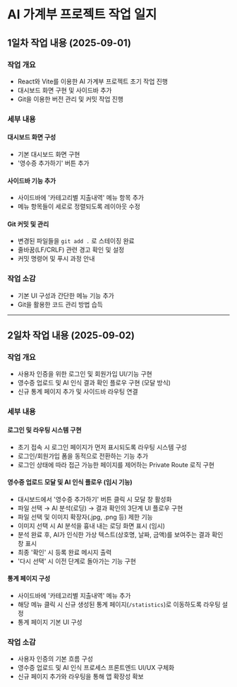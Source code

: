 # AI 가계부 프로젝트 작업 일지

## 1일차 작업 내용 (2025-09-01)

### 작업 개요
- React와 Vite를 이용한 AI 가계부 프로젝트 초기 작업 진행
- 대시보드 화면 구현 및 사이드바 추가
- Git을 이용한 버전 관리 및 커밋 작업 진행

### 세부 내용

#### 대시보드 화면 구성
- 기본 대시보드 화면 구현
- '영수증 추가하기' 버튼 추가

#### 사이드바 기능 추가
- 사이드바에 '카테고리별 지출내역' 메뉴 항목 추가
- 메뉴 항목들이 세로로 정렬되도록 레이아웃 수정

#### Git 커밋 및 관리
- 변경된 파일들을 `git add .` 로 스테이징 완료
- 줄바꿈(LF/CRLF) 관련 경고 확인 및 설정
- 커밋 명령어 및 푸시 과정 안내

### 작업 소감
- 기본 UI 구성과 간단한 메뉴 기능 추가
- Git을 활용한 코드 관리 방법 습득

---

## 2일차 작업 내용 (2025-09-02)

### 작업 개요
- 사용자 인증을 위한 로그인 및 회원가입 UI/기능 구현
- 영수증 업로드 및 AI 인식 결과 확인 플로우 구현 (모달 방식)
- 신규 통계 페이지 추가 및 사이드바 라우팅 연결

### 세부 내용

#### 로그인 및 라우팅 시스템 구현
- 초기 접속 시 로그인 페이지가 먼저 표시되도록 라우팅 시스템 구성
- 로그인/회원가입 폼을 동적으로 전환하는 기능 추가
- 로그인 상태에 따라 접근 가능한 페이지를 제어하는 Private Route 로직 구현

#### 영수증 업로드 모달 및 AI 인식 플로우 (임시 기능)
- 대시보드에서 '영수증 추가하기' 버튼 클릭 시 모달 창 활성화
- 파일 선택 → AI 분석(로딩) → 결과 확인의 3단계 UI 플로우 구현
- 파일 선택 및 이미지 확장자(.jpg, .png 등) 제한 기능
- 이미지 선택 시 AI 분석을 흉내 내는 로딩 화면 표시 (임시)
- 분석 완료 후, AI가 인식한 가상 텍스트(상호명, 날짜, 금액)를 보여주는 결과 확인 창 표시
- 최종 '확인' 시 등록 완료 메시지 출력
- '다시 선택' 시 이전 단계로 돌아가는 기능 구현

#### 통계 페이지 구성
- 사이드바에 '카테고리별 지출내역' 메뉴 추가
- 해당 메뉴 클릭 시 신규 생성된 통계 페이지(`/statistics`)로 이동하도록 라우팅 설정
- 통계 페이지 기본 UI 구성

### 작업 소감
- 사용자 인증의 기본 흐름 구성
- 영수증 업로드 및 AI 인식 프로세스 프론트엔드 UI/UX 구체화
- 신규 페이지 추가와 라우팅을 통해 앱 확장성 확보
